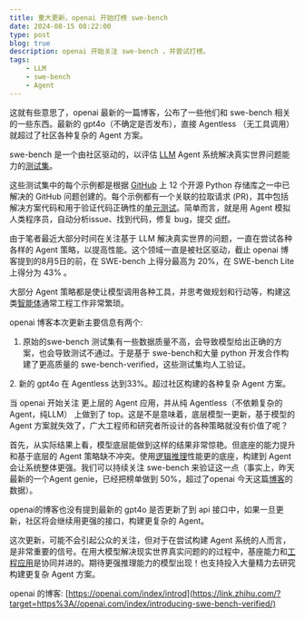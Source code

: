 ```yaml
---
title: 重大更新，openai 开始打榜 swe-bench
date: 2024-08-15 08:22:00
type: post
blog: true
description: openai 开始关注 swe-bench ，并尝试打榜。
tags:
    - LLM
    - swe-bench 
    - Agent
---
```


这就有些意思了，openai 最新的一篇博客，公布了一些他们和 swe-bench 相关的一些东西。最新的 gpt4o（不确定是否发布），直接 Agentless （无工具调用）就超过了社区各种复杂的 Agent 方案。

  

swe-bench 是一个由社区驱动的，以评估 [LLM](https://zhida.zhihu.com/search?q=LLM&zhida_source=entity&is_preview=1) Agent 系统解决真实世界问题能力的[测试集](https://zhida.zhihu.com/search?q=%E6%B5%8B%E8%AF%95%E9%9B%86&zhida_source=entity&is_preview=1)。

  

这些测试集中的每个示例都是根据 [GitHub](https://zhida.zhihu.com/search?q=GitHub&zhida_source=entity&is_preview=1) 上 12 个开源 Python 存储库之一中已解决的 GitHub 问题创建的。每个示例都有一个关联的拉取请求 (PR)，其中包括解决方案代码和用于验证代码正确性的[单元测试](https://zhida.zhihu.com/search?q=%E5%8D%95%E5%85%83%E6%B5%8B%E8%AF%95&zhida_source=entity&is_preview=1)。简单而言，就是用 Agent 模拟人类程序员，自动分析issue、找到代码，修复 bug，提交 [diff](https://zhida.zhihu.com/search?q=diff&zhida_source=entity&is_preview=1)。

  

由于笔者最近大部分时间在关注基于 LLM 解决真实世界的问题，一直在尝试各种各样的 Agent 策略，以提高性能。这个领域一直是被社区驱动，截止 openai 博客提到的8月5日的前，在 SWE-bench 上得分最高为 20%，在 SWE-bench Lite 上得分为 43% 。

大部分 Agent 策略都是使让模型调用各种工具，并思考做规划和行动等，构建这类[智能体](https://zhida.zhihu.com/search?q=%E6%99%BA%E8%83%BD%E4%BD%93&zhida_source=entity&is_preview=1)通常工程工作非常繁琐。

  

openai 博客本次更新主要信息有两个:

1.  原始的swe-bench 测试集有一些数据质量不高，会导致模型给出正确的方案，也会导致测试不通过。于是基于 swe-bench和大量 python 开发合作构建了更高质量的 swe-bench-verified，这些测试集均人工验证。
    

2\. 新的 gpt4o 在 Agentless 达到33%。超过社区构建的各种复杂 Agent 方案。

  

当 openai 开始关注 更上层的 Agent 应用，并从纯 Agentless（不依赖复杂的 Agent，纯LLM） 上做到了 top。这是不是意味着，底层模型一更新，基于模型的 Agent 方案就失效了，广大工程师和研究者所设计的各种策略就没有价值了呢？

  

首先，从实际结果上看，模型底层能做到这样的结果非常惊艳。但底座的能力提升和基于底层的 Agent 策略缺不冲突。使用[逻辑推理](https://zhida.zhihu.com/search?q=%E9%80%BB%E8%BE%91%E6%8E%A8%E7%90%86&zhida_source=entity&is_preview=1)性能更的底座，构建到 Agent 会让系统整体更强。我们可以持续关注 swe-bench 来验证这一点（事实上，昨天最新的一个Agent genie，已经把榜单做到 50%，超过了openai 今天这篇[博客](https://zhida.zhihu.com/search?q=%E5%8D%9A%E5%AE%A2&zhida_source=entity&is_preview=1)的数据）。

  

openai的博客也没有提到最新的 gpt4o 是否更新了到 api 接口中，如果一旦更新，社区将会继续用更强的接口，构建更复杂的 Agent。

  

这次更新，可能不会引起公众的关注，但对于在尝试构建 Agent 系统的人而言，是非常重要的信号。在用大模型解决现实世界真实问题的的过程中，基座能力和[工程应用](https://zhida.zhihu.com/search?q=%E5%B7%A5%E7%A8%8B%E5%BA%94%E7%94%A8&zhida_source=entity&is_preview=1)是协同并进的。期待更强推理能力的模型出现！也支持投入大量精力去研究构建更复杂 Agent 方案。

  

openai 的博客: [https://openai.com/index/introd](https://link.zhihu.com/?target=https%3A//openai.com/index/introducing-swe-bench-verified/)